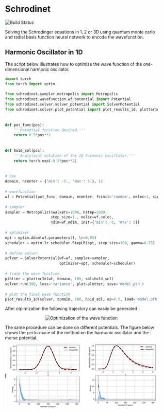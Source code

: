 # Schrodinet

![Build Status](https://travis-ci.com/NLESC-JCER/Schrodinet.svg?branch=master)

Solving the Schrodinger equations in 1, 2 or 3D  using quantum monte carlo and radial basis function neural network to encode the wavefunction.

## Harmonic Oscillator in 1D

The script below illustrates how to optimize the wave function of the one-dimensional harmonic oscillator.

```python
import torch
from torch import optim

from schrodinet.sampler.metropolis import Metropolis
from schrodinet.wavefunction.wf_potential import Potential
from schrodinet.solver.solver_potential import SolverPotential
from schrodinet.solver.plot_potential import plot_results_1d, plotter1d


def pot_func(pos):
    '''Potential function desired.'''
    return 0.5*pos**2


def ho1d_sol(pos):
    '''Analytical solution of the 1D harmonic oscillator.'''
    return torch.exp(-0.5*pos**2)


# box
domain, ncenter = {'min': -5., 'max': 5.}, 11

# wavefunction
wf = Potential(pot_func, domain, ncenter, fcinit='random', nelec=1, sigma=0.5)

# sampler
sampler = Metropolis(nwalkers=1000, nstep=2000,
                     step_size=1., nelec=wf.nelec,
                     ndim=wf.ndim, init={'min': -5, 'max': 5})

# optimizer
opt = optim.Adam(wf.parameters(), lr=0.05)
scheduler = optim.lr_scheduler.StepLR(opt, step_size=100, gamma=0.75)

# define solver
solver = SolverPotential(wf=wf, sampler=sampler,
                         optimizer=opt, scheduler=scheduler)

# train the wave function
plotter = plotter1d(wf, domain, 100, sol=ho1d_sol) 
solver.run(300, loss='variance', plot=plotter, save='model.pth')

# plot the final wave function
plot_results_1d(solver, domain, 100, ho1d_sol, e0=0.5, load='model.pth')
```

After otpimization the following trajectory can easily be generated :

<p align="center">
<img src="./pics/ho1d.gif" title="Optimization of the wave function">
</p>

The same procedure can be done on different potentials. The figure below shows the performace of the method on the harmonic oscillator and the morse potential.

<p align="center">
<img src="./pics/rbf1d_summary.png" title="Results of the optimization">
</p>